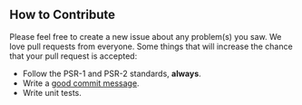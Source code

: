 ## How to Contribute
Please feel free to create a new issue about any problem(s) you saw. We love pull requests from everyone. Some things that will increase the chance that your pull request is accepted:

 - Follow the PSR-1 and PSR-2 standards, **always**.
 - Write a [good commit message](https://gist.github.com/matthewhudson/1475276).
 - Write unit tests.